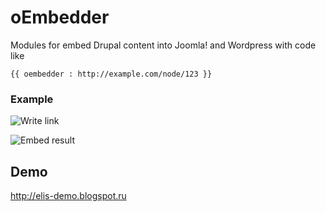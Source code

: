 oEmbedder
=========

Modules for embed Drupal content into Joomla! and Wordpress with code like

```
{{ oembedder : http://example.com/node/123 }}
```

### Example

![Write link](http://www.elibsystem.ru/sites/default/files/docs/oembedder/joomla/oembedder-joomla-example.png "Write link")

![Embed result](http://www.elibsystem.ru/sites/default/files/docs/joomla/oembedder/oembedder-joomla-page-result.png "Embed Result")

## Demo

http://elis-demo.blogspot.ru
